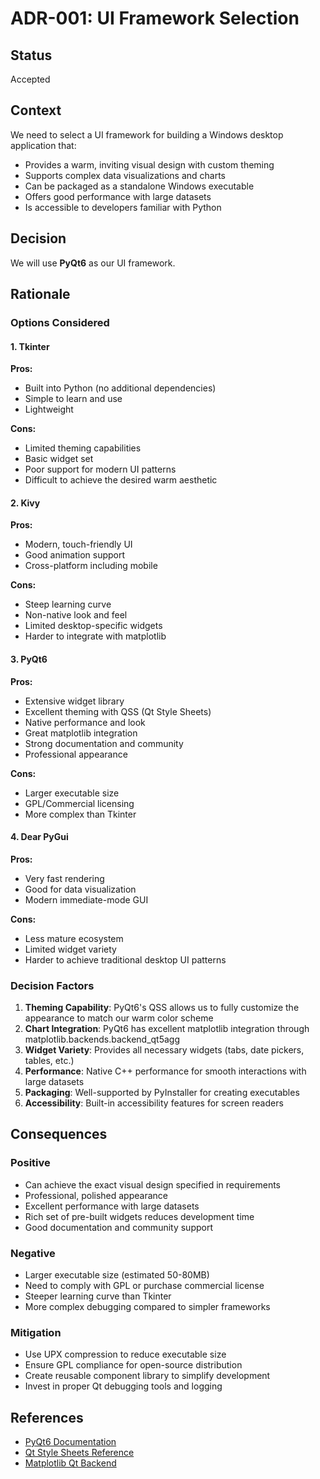 # ADR-001: UI Framework Selection

## Status
Accepted

## Context
We need to select a UI framework for building a Windows desktop application that:
- Provides a warm, inviting visual design with custom theming
- Supports complex data visualizations and charts
- Can be packaged as a standalone Windows executable
- Offers good performance with large datasets
- Is accessible to developers familiar with Python

## Decision
We will use **PyQt6** as our UI framework.

## Rationale

### Options Considered

#### 1. Tkinter
**Pros:**
- Built into Python (no additional dependencies)
- Simple to learn and use
- Lightweight

**Cons:**
- Limited theming capabilities
- Basic widget set
- Poor support for modern UI patterns
- Difficult to achieve the desired warm aesthetic

#### 2. Kivy
**Pros:**
- Modern, touch-friendly UI
- Good animation support
- Cross-platform including mobile

**Cons:**
- Steep learning curve
- Non-native look and feel
- Limited desktop-specific widgets
- Harder to integrate with matplotlib

#### 3. PyQt6
**Pros:**
- Extensive widget library
- Excellent theming with QSS (Qt Style Sheets)
- Native performance and look
- Great matplotlib integration
- Strong documentation and community
- Professional appearance

**Cons:**
- Larger executable size
- GPL/Commercial licensing
- More complex than Tkinter

#### 4. Dear PyGui
**Pros:**
- Very fast rendering
- Good for data visualization
- Modern immediate-mode GUI

**Cons:**
- Less mature ecosystem
- Limited widget variety
- Harder to achieve traditional desktop UI patterns

### Decision Factors

1. **Theming Capability**: PyQt6's QSS allows us to fully customize the appearance to match our warm color scheme
2. **Chart Integration**: PyQt6 has excellent matplotlib integration through matplotlib.backends.backend_qt5agg
3. **Widget Variety**: Provides all necessary widgets (tabs, date pickers, tables, etc.)
4. **Performance**: Native C++ performance for smooth interactions with large datasets
5. **Packaging**: Well-supported by PyInstaller for creating executables
6. **Accessibility**: Built-in accessibility features for screen readers

## Consequences

### Positive
- Can achieve the exact visual design specified in requirements
- Professional, polished appearance
- Excellent performance with large datasets
- Rich set of pre-built widgets reduces development time
- Good documentation and community support

### Negative
- Larger executable size (estimated 50-80MB)
- Need to comply with GPL or purchase commercial license
- Steeper learning curve than Tkinter
- More complex debugging compared to simpler frameworks

### Mitigation
- Use UPX compression to reduce executable size
- Ensure GPL compliance for open-source distribution
- Create reusable component library to simplify development
- Invest in proper Qt debugging tools and logging

## References
- [PyQt6 Documentation](https://www.riverbankcomputing.com/static/Docs/PyQt6/)
- [Qt Style Sheets Reference](https://doc.qt.io/qt-6/stylesheet-reference.html)
- [Matplotlib Qt Backend](https://matplotlib.org/stable/users/explain/backends.html)